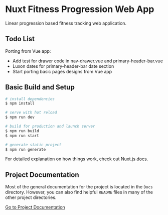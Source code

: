 # Nuxt Fitness Progression Web App

Linear progression based fitness tracking web application.

## Todo List

Porting from Vue app:

- Add test for drawer code in nav-drawer.vue and primary-header-bar.vue
- Luxon dates for primary-header-bar date section
- Start porting basic pages designs from Vue app

## Basic Build and Setup

```bash
# install dependencies
$ npm install

# serve with hot reload
$ npm run dev

# build for production and launch server
$ npm run build
$ npm run start

# generate static project
$ npm run generate
```

For detailed explanation on how things work, check out [Nuxt.js docs](https://nuxtjs.org).

## Project Documentation

Most of the general documentation for the project is located in the `Docs` directory. However, you can also find helpful `README` files in many of the other project directories.

[Go to Project Documentation](docs/README.md)
